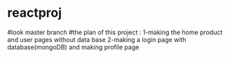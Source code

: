 # reactproj
#look master branch
#the plan of this project :
 1-making the home product and user pages without data base
 2-making a login page with database(mongoDB) and making profile page 
